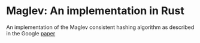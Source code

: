 # Maglev: An implementation in Rust

An implementation of the Maglev consistent hashing algorithm as described in
the Google [paper](https://static.googleusercontent.com/media/research.google.com/en//pubs/archive/44824.pdf)
